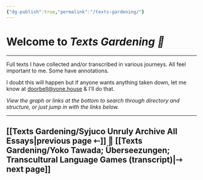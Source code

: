```yaml
---
{"dg-publish":true,"permalink":"/texts-gardening/"}
---
```



# Welcome to *Texts Gardening 📖*

---

Full texts I have collected and/or transcribed in various journeys. All feel important to me. Some have annotations.

I doubt this will happen but if anyone wants anything taken down, let me know at doorbell@yone.house & I'll do that.

*View the graph or links at the bottom to search through directory and structure, or just jump in with the links below.*

---
## [[Texts Gardening/Syjuco Unruly Archive All Essays\|previous page ⇽]]  📖  [[Texts Gardening/Yoko Tawada; Überseezungen; Transcultural Language Games (transcript)\|⇾ next page]]